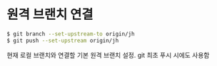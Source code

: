 # 원격 브랜치 연결

```bash
$ git branch --set-upstream-to origin/jh
$ git push --set-upstream origin/jh
```
현재 로컬 브랜치와 연결할 기본 원격 브랜치 설정.
git 최초 푸시 시에도 사용함